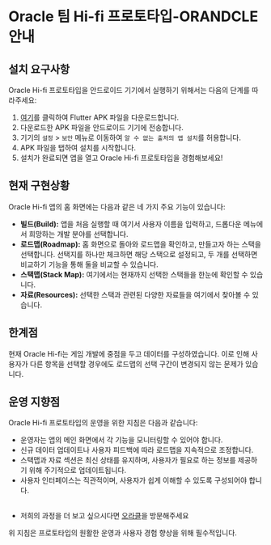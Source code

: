 # Oracle 팀 Hi-fi 프로토타입-ORANDCLE 안내

## 설치 요구사항

Oracle Hi-fi 프로토타입을 안드로이드 기기에서 실행하기 위해서는 다음의 단계를 따라주세요:

1. [여기](https://heavengeneral1203.wixsite.com/oracle/about-5)를 클릭하여 Flutter APK 파일을 다운로드합니다.
2. 다운로드한 APK 파일을 안드로이드 기기에 전송합니다.
3. 기기의 `설정` > `보안` 메뉴로 이동하여 `알 수 없는 출처의 앱 설치`를 허용합니다.
4. APK 파일을 탭하여 설치를 시작합니다.
5. 설치가 완료되면 앱을 열고 Oracle Hi-fi 프로토타입을 경험해보세요!

## 현재 구현상황

Oracle Hi-fi 앱의 홈 화면에는 다음과 같은 네 가지 주요 기능이 있습니다:

- **빌드(Build):** 앱을 처음 실행할 때 여기서 사용자 이름을 입력하고, 드롭다운 메뉴에서 희망하는 개발 분야를 선택합니다.
- **로드맵(Roadmap):** 홈 화면으로 돌아와 로드맵을 확인하고, 만들고자 하는 스택을 선택합니다. 선택지를 하나만 체크하면 해당 스택으로 설정되고, 두 개를 선택하면 비교하기 기능을 통해 둘을 비교할 수 있습니다.
- **스택맵(Stack Map):** 여기에서는 현재까지 선택한 스택들을 한눈에 확인할 수 있습니다.
- **자료(Resources):** 선택한 스택과 관련된 다양한 자료들을 여기에서 찾아볼 수 있습니다.

## 한계점

현재 Oracle Hi-fi는 게임 개발에 중점을 두고 데이터를 구성하였습니다. 이로 인해 사용자가 다른 항목을 선택할 경우에도 로드맵의 선택 구간이 변경되지 않는 문제가 있습니다.

## 운영 지향점

Oracle Hi-fi 프로토타입의 운영을 위한 지침은 다음과 같습니다:

- 운영자는 앱의 메인 화면에서 각 기능을 모니터링할 수 있어야 합니다.
- 신규 데이터 업데이트나 사용자 피드백에 따라 로드맵을 지속적으로 조정합니다.
- 스택맵과 자료 섹션은 최신 상태를 유지하며, 사용자가 필요로 하는 정보를 제공하기 위해 주기적으로 업데이트됩니다.
- 사용자 인터페이스는 직관적이며, 사용자가 쉽게 이해할 수 있도록 구성되어야 합니다.
##
- 저희의 과정을 더 보고 싶으시다면 [오라클](https://heavengeneral1203.wixsite.com/oracle)을 방문해주세요

위 지침은 프로토타입의 원활한 운영과 사용자 경험 향상을 위해 필수적입니다.
